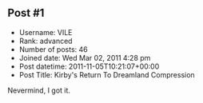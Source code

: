 ## Post #1
- Username: VILE
- Rank: advanced
- Number of posts: 46
- Joined date: Wed Mar 02, 2011 4:28 pm
- Post datetime: 2011-11-05T10:21:07+00:00
- Post Title: Kirby's Return To Dreamland Compression

Nevermind, I got it.
